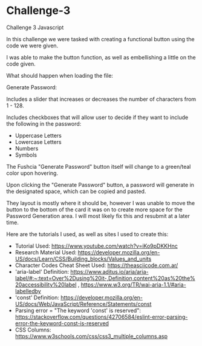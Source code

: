 # Challenge-3
Challenge 3 Javascript


In this challenge we were tasked with creating a functional button using the code we were given.

I was able to make the button function, as well as embellishing a little on the code given. 


What should happen when loading the file:

Generate Password:

Includes a slider that increases or decreases the number of characters from 1 - 128.

Includes checkboxes that will allow user to decide if they want to include the following in the password:
* Uppercase Letters
* Lowercase Letters
* Numbers
* Symbols

The Fushcia "Generate Password" button itself will change to a green/teal color upon hovering.

Upon clicking the "Generate Password" button, a password will generate in the designated space, which can be copied and pasted. 

They layout is mostly where it should be, however I was unable to move the button to the bottom of the card it was on to create more space for the Password Generation area. I will most likely fix this and resubmit at a later time.



Here are the tutorials I used, as well as sites I used to create this:

* Tutorial Used:
https://www.youtube.com/watch?v=iKo9pDKKHnc
* Research Material Used:
https://developer.mozilla.org/en-US/docs/Learn/CSS/Building_blocks/Values_and_units
* Character Codes Cheat Sheet Used: 
https://theasciicode.com.ar/
* 'aria-label' Definition: 
https://www.aditus.io/aria/aria-label/#:~:text=Over%2Dusing%20it-,Definition,content%20as%20the%20accessibility%20label , https://www.w3.org/TR/wai-aria-1.1/#aria-labelledby
* 'const' Definition: 
https://developer.mozilla.org/en-US/docs/Web/JavaScript/Reference/Statements/const
* Parsing error = "The keyword 'const' is reserved": 
https://stackoverflow.com/questions/42706584/eslint-error-parsing-error-the-keyword-const-is-reserved
* CSS Columns: 
https://www.w3schools.com/css/css3_multiple_columns.asp
